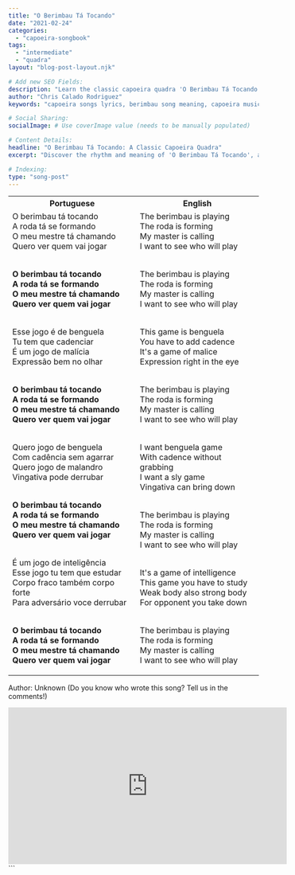 ```yaml
---
title: "O Berimbau Tá Tocando"
date: "2021-02-24"
categories:
  - "capoeira-songbook"
tags:
  - "intermediate"
  - "quadra"
layout: "blog-post-layout.njk"

# Add new SEO Fields:
description: "Learn the classic capoeira quadra 'O Berimbau Tá Tocando'. Explore its meaning, lyrics, and place in capoeira traditions. "
author: "Chris Calado Rodriguez"
keywords: "capoeira songs lyrics, berimbau song meaning, capoeira music translation, quadra capoeira song, o berimbau ta tocando lyrics, capoeira song practice, learn capoeira songs, capoeira song tutorial"

# Social Sharing:
socialImage: # Use coverImage value (needs to be manually populated)

# Content Details:
headline: "O Berimbau Tá Tocando: A Classic Capoeira Quadra"
excerpt: "Discover the rhythm and meaning of 'O Berimbau Tá Tocando', a fundamental capoeira song that echoes through the roda."

# Indexing:
type: "song-post"
---
```



<table class="capoeira-table">
    <tr class="header-row">
        <th>Portuguese</th>
        <th>English</th>
    </tr>
    <tr>
        <td>O berimbau tá tocando<br>
A roda tá se formando<br>
O meu mestre tá chamando<br>
Quero ver quem vai jogar<br><br>

<b>O berimbau tá tocando<br>
A roda tá se formando<br>
O meu mestre tá chamando<br>
Quero ver quem vai jogar</b><br><br>

Esse jogo é de benguela<br>
Tu tem que cadenciar<br>
É um jogo de malícia<br>
Expressão bem no olhar<br><br>

<b>O berimbau tá tocando<br>
A roda tá se formando<br>
O meu mestre tá chamando<br>
Quero ver quem vai jogar</b><br><br>

Quero jogo de benguela<br>
Com cadência sem agarrar<br>
Quero jogo de malandro<br>
Vingativa pode derrubar<br><br>

<b>O berimbau tá tocando<br>
A roda tá se formando<br>
O meu mestre tá chamando<br>
Quero ver quem vai jogar</b><br><br>

É um jogo de inteligência<br>
Esse jogo tu tem que estudar<br>
Corpo fraco também corpo forte<br>
Para adversário voce derrubar<br><br>

<b>O berimbau tá tocando<br>
A roda tá se formando<br>
O meu mestre tá chamando<br>
Quero ver quem vai jogar</b></td>
        <td>The berimbau is playing<br>
The roda is forming<br>
My master is calling<br>
I want to see who will play<br><br>

The berimbau is playing<br>
The roda is forming<br>
My master is calling<br>
I want to see who will play<br><br>

This game is benguela<br>
You have to add cadence<br>
It's a game of malice<br>
Expression right in the eye<br><br>

The berimbau is playing<br>
The roda is forming<br>
My master is calling<br>
I want to see who will play<br><br>

I want benguela game<br>
With cadence without grabbing<br>
I want a sly game<br>
Vingativa can bring down<br><br>

The berimbau is playing<br>
The roda is forming<br>
My master is calling<br>
I want to see who will play<br><br>

It's a game of intelligence<br>
This game you have to study<br>
Weak body also strong body<br>
For opponent you take down<br><br>

The berimbau is playing<br>
The roda is forming<br>
My master is calling<br>
I want to see who will play</td>
    </tr>
</table>
<figcaption>

Author: Unknown (Do you know who wrote this song? Tell us in the comments!)

</figcaption>

<iframe width="560" height="315" src="https://www.youtube.com/embed/KBgR4-1p0sQ" title="YouTube video player" frameborder="0" allow="accelerometer; autoplay; clipboard-write; encrypted-media; gyroscope; picture-in-picture" allowfullscreen></iframe>
```